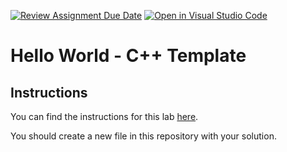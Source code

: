 [![Review Assignment Due Date](https://classroom.github.com/assets/deadline-readme-button-22041afd0340ce965d47ae6ef1cefeee28c7c493a6346c4f15d667ab976d596c.svg)](https://classroom.github.com/a/onzCb2Ex)
[![Open in Visual Studio Code](https://classroom.github.com/assets/open-in-vscode-2e0aaae1b6195c2367325f4f02e2d04e9abb55f0b24a779b69b11b9e10269abc.svg)](https://classroom.github.com/online_ide?assignment_repo_id=15969635&assignment_repo_type=AssignmentRepo)
# Hello World - C++ Template

## Instructions

You can find the instructions for this lab [here](https://cyrusvandrevala.com/teaching/csc/shared/labs/hello-world.html).

You should create a new file in this repository with your solution.

